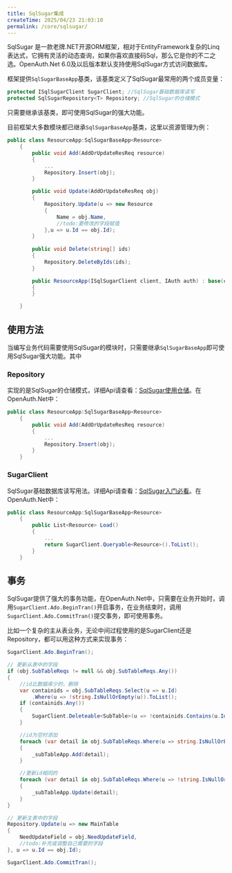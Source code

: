 ```yaml
---
title: SqlSugar集成
createTime: 2025/04/23 21:03:10
permalink: /core/sqlsugar/
---
```


SqlSugar 是一款老牌.NET开源ORM框架，相对于EntityFramework复杂的Linq表达式，它拥有灵活的动态查询，如果你喜欢直接码Sql，那么它是你的不二之选。OpenAuth.Net 6.0及以后版本默认支持使用SqlSugar方式访问数据库。

框架提供`SqlSugarBaseApp`基类，该基类定义了SqlSugar最常用的两个成员变量：
```csharp
protected ISqlSugarClient SugarClient; //SqlSugar基础数据库读写
protected SqlSugarRepository<T> Repository; //SqlSugar的仓储模式
```
只需要继承该基类，即可使用SqlSugar的强大功能。

目前框架大多数模块都已继承`SqlSugarBaseApp`基类，这里以资源管理为例：
```csharp
public class ResourceApp:SqlSugarBaseApp<Resource>
    {
        public void Add(AddOrUpdateResReq resource)
        {
            ...
            Repository.Insert(obj);
        }

        public void Update(AddOrUpdateResReq obj)
        {
            Repository.Update(u => new Resource
            {
                Name = obj.Name,
                //todo:要修改的字段赋值
            },u => u.Id == obj.Id);
        }
       
        public void Delete(string[] ids)
        {
            Repository.DeleteByIds(ids);
        }

        public ResourceApp(ISqlSugarClient client, IAuth auth) : base(client, auth)
        {
        }

    }
```


## 使用方法

当编写业务代码需要使用SqlSugar的模块时，只需要继承`SqlSugarBaseApp`即可使用SqlSugar强大功能。其中

### Repository
实现的是SqlSugar的仓储模式，详细Api请查看：[SqlSugar使用仓储](https://www.donet5.com/Home/Doc?typeId=1228)。在OpenAuth.Net中：
```csharp
public class ResourceApp:SqlSugarBaseApp<Resource>
    {
        public void Add(AddOrUpdateResReq resource)
        {
            ...
            Repository.Insert(obj);
        }
    }
```
### SugarClient
SqlSugar基础数据库读写用法。详细Api请查看：[SqlSugar入门必看](https://www.donet5.com/Home/Doc?typeId=1181)。在OpenAuth.Net中：
```csharp
public class ResourceApp:SqlSugarBaseApp<Resource>
    {
        public List<Resource> Load()
        {
            ...
            return SugarClient.Queryable<Resource>().ToList();
        }
    }
```

## 事务

SqlSugar提供了强大的事务功能，在OpenAuth.Net中，只需要在业务开始时，调用`SugarClient.Ado.BeginTran()`开启事务，在业务结束时，调用`SugarClient.Ado.CommitTran()`提交事务，即可使用事务。

比如一个复杂的主从表业务，无论中间过程使用的是SugarClient还是Repository，都可以用这种方式来实现事务：
```csharp
SugarClient.Ado.BeginTran();

// 更新从表中的字段
if (obj.SubTableReqs != null && obj.SubTableReqs.Any())
{
    //id比数据库少的，删除
    var containids = obj.SubTableReqs.Select(u => u.Id)
        .Where(u => !string.IsNullOrEmpty(u)).ToList();
    if (containids.Any())
    {
        SugarClient.Deleteable<SubTable>(u => !containids.Contains(u.Id) && u.MainTableId == obj.Id).ExecuteCommand();
    }

    //id为空时添加
    foreach (var detail in obj.SubTableReqs.Where(u => string.IsNullOrEmpty(u.Id)))
    {
        _subTableApp.Add(detail);
    }

    //更新id相同的
    foreach (var detail in obj.SubTableReqs.Where(u => !string.IsNullOrEmpty(u.Id)))
    {
        _subTableApp.Update(detail);
    }
}

// 更新主表中的字段
Repository.Update(u => new MainTable
{
    NeedUpdateField = obj.NeedUpdateField,
    //todo:补充或调整自己需要的字段
}, u => u.Id == obj.Id);

SugarClient.Ado.CommitTran();

```
